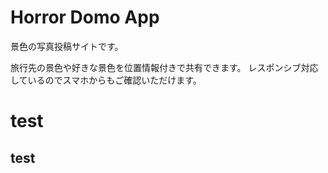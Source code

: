 # Horror Domo App
景色の写真投稿サイトです。

旅行先の景色や好きな景色を位置情報付きで共有できます。
レスポンシブ対応しているのでスマホからもご確認いただけます。

# test

## test
